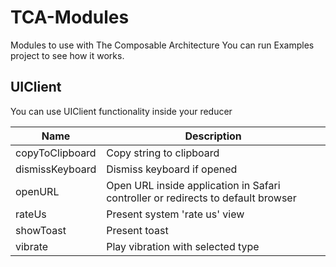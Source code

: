 # TCA-Modules
Modules to use with The Composable Architecture
You can run Examples project to see how it works.

## UIClient

You can use UIClient functionality inside your reducer

| Name  | Description |
| ------------- | ------------- |
| copyToClipboard | Copy string to clipboard  |
| dismissKeyboard  | Dismiss keyboard if opened |
| openURL  | Open URL inside application in Safari controller or redirects to default browser |
| rateUs  | Present system 'rate us' view |
| showToast  | Present toast |
| vibrate  | Play vibration with selected type |
